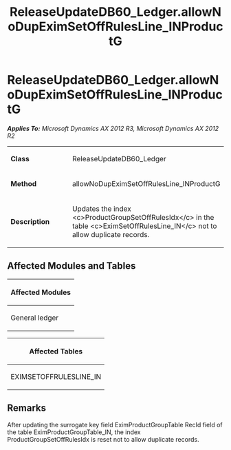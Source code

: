 ﻿---
title: ReleaseUpdateDB60_Ledger.allowNoDupEximSetOffRulesLine_INProductG
TOCTitle: ReleaseUpdateDB60_Ledger.allowNoDupEximSetOffRulesLine_INProductG
ms:assetid: 5e8d4fab-5661-8dab-a7e8-2b5c8d13c733
ms:mtpsurl: https://msdn.microsoft.com/en-us/library/JJ719027(v=AX.60)
ms:contentKeyID: 49708567
ms.date: 05/18/2015
mtps_version: v=AX.60
---

# ReleaseUpdateDB60\_Ledger.allowNoDupEximSetOffRulesLine\_INProductG 


_**Applies To:** Microsoft Dynamics AX 2012 R3, Microsoft Dynamics AX 2012 R2_

<table>
<colgroup>
<col style="width: 50%" />
<col style="width: 50%" />
</colgroup>
<tbody>
<tr class="odd">
<td><p><strong>Class</strong></p></td>
<td><p>ReleaseUpdateDB60_Ledger</p></td>
</tr>
<tr class="even">
<td><p><strong>Method</strong></p></td>
<td><p>allowNoDupEximSetOffRulesLine_INProductG</p></td>
</tr>
<tr class="odd">
<td><p><strong>Description</strong></p></td>
<td><p>Updates the index &lt;c&gt;ProductGroupSetOffRulesIdx&lt;/c&gt; in the table &lt;c&gt;EximSetOffRulesLine_IN&lt;/c&gt; not to allow duplicate records.</p></td>
</tr>
</tbody>
</table>


## Affected Modules and Tables

<table>
<colgroup>
<col style="width: 100%" />
</colgroup>
<thead>
<tr class="header">
<th><p>Affected Modules</p></th>
</tr>
</thead>
<tbody>
<tr class="odd">
<td><p>General ledger</p></td>
</tr>
</tbody>
</table>


<table>
<colgroup>
<col style="width: 100%" />
</colgroup>
<thead>
<tr class="header">
<th><p>Affected Tables</p></th>
</tr>
</thead>
<tbody>
<tr class="odd">
<td><p>EXIMSETOFFRULESLINE_IN</p></td>
</tr>
</tbody>
</table>


## Remarks

After updating the surrogate key field EximProductGroupTable RecId field of the table EximProductGroupTable\_IN, the index ProductGroupSetOffRulesIdx is reset not to allow duplicate records.

  


